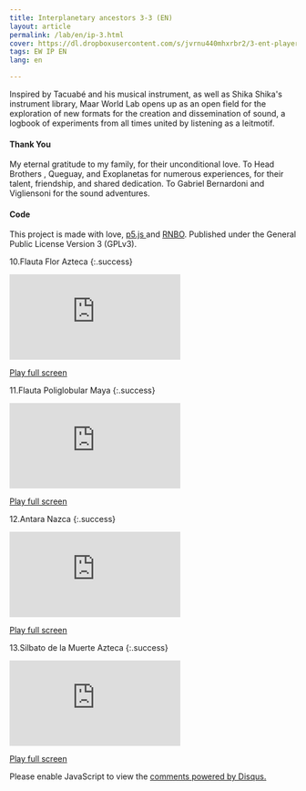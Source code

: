 ```yaml
---
title: Interplanetary ancestors 3-3 (EN)
layout: article
permalink: /lab/en/ip-3.html
cover: https://dl.dropboxusercontent.com/s/jvrnu440mhxrbr2/3-ent-player-red.jpg?raw=1
tags: EW IP EN
lang: en

---
```


Inspired by Tacuabé and his musical instrument, as well as Shika Shika's instrument library, Maar World Lab opens up as an open field for the exploration of new formats for the creation and dissemination of sound, a logbook of experiments from all times united by listening as a leitmotif.

#### Thank You
My eternal gratitude to my family, for their unconditional love. To Head Brothers , Queguay, and Exoplanetas for numerous experiences, for their talent, friendship, and shared dedication. To Gabriel Bernardoni and Vigliensoni for the sound adventures.

#### Code
This project is made with love, <a href="https://github.com/maar34/interplanetary-players-web" rel="Maar World Player" target="_blank"> p5.js </a> and  <a href="https://github.com/maar34/interplanetary-players-rnbo" rel="Maar World Player" target="_blank"> RNBO</a>. Published under the General Public License Version 3 (GPLv3). 


10.Flauta Flor Azteca
{:.success}

<div class="container">
  <iframe class="responsive-iframe" src="https://play.maar.world/?g=8&s=0&c=12" style="border: 0" ></iframe>
</div>

<a href="https://play.maar.world/?g=8&s=0&c=12 " rel="Maar World Player" target="_blank"> Play full screen</a> 

11.Flauta Poliglobular Maya
{:.success}

<div class="container">
  <iframe class="responsive-iframe" src="https://play.maar.world/?g=8&s=0&c=13" style="border: 0" ></iframe>
</div>

<a href="https://play.maar.world/?g=8&s=0&c=13 " rel="Maar World Player" target="_blank"> Play full screen</a> 

12.Antara Nazca
{:.success}

<div class="container">
  <iframe class="responsive-iframe" src="https://play.maar.world/?g=8&s=0&c=14" style="border: 0" ></iframe>
</div>

<a href="https://play.maar.world/?g=8&s=0&c=14 " rel="Maar World Player" target="_blank"> Play full screen</a> 

13.Silbato de la Muerte Azteca
{:.success}

<div class="container">
  <iframe class="responsive-iframe" src="https://play.maar.world/?g=8&s=0&c=15" style="border: 0" ></iframe>
</div>

<a href="https://play.maar.world/?g=8&s=0&c=15 " rel="Maar World Player" target="_blank"> Play full screen</a> 


<div id="disqus_thread"></div>
<script>
    /**
    *  RECOMMENDED CONFIGURATION VARIABLES: EDIT AND UNCOMMENT THE SECTION BELOW TO INSERT DYNAMIC VALUES FROM YOUR PLATFORM OR CMS.
    *  LEARN WHY DEFINING THESE VARIABLES IS IMPORTANT: https://disqus.com/admin/universalcode/#configuration-variables    */
    var disqus_config = function () {
        this.page.url = "{{ page.url | absolute_url }}";
        this.page.identifier = "{{ page.id }}";
    };
    (function() { // DON'T EDIT BELOW THIS LINE
    var d = document, s = d.createElement('script');
    s.src = 'https://maar-world.disqus.com/embed.js';
    s.setAttribute('data-timestamp', +new Date());
    (d.head || d.body).appendChild(s);
    })();
</script>
<noscript>Please enable JavaScript to view the <a href="https://disqus.com/?ref_noscript">comments powered by Disqus.</a></noscript>

